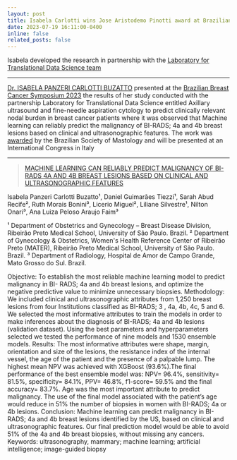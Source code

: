```yaml
---
layout: post
title: Isabela Carlotti wins Jose Aristodemo Pinotti award at Brazilian Breast Cancer Symposium 2023
date: 2023-07-19 16:11:00-0400
inline: false
related_posts: false
---
```


Isabela developed the research in partnership with the [Laboratory for Translational Data Science team]()

***

[Dr. ISABELA PANZERI CARLOTTI BUZATTO]() presented at the [Brazilian Breast Cancer Symposium 2023](https://2023.bbcs.org.br/speaker/isabela-panzeri-carlotti-buzatto-bra/) the results of her study conducted with the partnership Laboratory for Translational Data Science entitled Axillary ultrasound and fine-needle aspiration cytology to predict clinically relevant nodal burden in breast cancer patients where it was observed that Machine learning can reliably predict the malignancy of BI-RADS; 4a and 4b breast lesions based on clinical and ultrasonographic features. The work was [awarded](https://2023.bbcs.org.br/jose-aristodemo-pinotti-award/) by the Brazilian Society of Mastology and will be presented at an International Congress in Italy


<!-- #### Hipster list
<ul>
    <li>brunch</li>
    <li>fixie</li>
    <li>raybans</li>
    <li>messenger bag</li>
</ul> -->

***

> [MACHINE LEARNING CAN RELIABLY PREDICT MALIGNANCY OF BI-RADS 4A AND 4B BREAST LESIONS BASED ON CLINICAL AND ULTRASONOGRAPHIC FEATURES](https://pubmed.ncbi.nlm.nih.gov/34583723/)

Isabela Panzeri Carlotti Buzatto¹, Daniel Guimarães Tiezzi¹, Sarah Abud Recife², Ruth Morais Bonini³, Licerio Miguel², Liliane Silvestre¹, Nilton Onari³, Ana Luiza Peloso Araujo Faim³

¹ Department of Obstetrics and Gynecology – Breast Disease Division, Ribeirão Preto Medical School, University of São Paulo. Brazil.
² Department of Gynecology &amp; Obstetrics, Women&#39;s Health Reference Center of Ribeirão Preto (MATER), Ribeirão Preto Medical School, University of São Paulo. Brazil.
³ Department of Radiology, Hospital de Amor de Campo Grande, Mato Grosso do Sul. Brazil.

Objective: To establish the most reliable machine learning model to predict malignancy in BI- RADS; 4a and 4b breast lesions, and optimize the negative predictive value to minimize unnecessary biopsies. Methodology: We included clinical and ultrasonographic attributes from 1,250 breast lesions from four Institutions classified as BI-RADS; 3 , 4a, 4b, 4c, 5 and 6. We selected the most informative attributes to train the models in order to make inferences about the diagnosis of BI-RADS; 4a and 4b lesions (validation dataset). Using the best parameters and hyperparameters selected we tested the performance of nine models and 1530 ensemble models.
Results: The most informative attributes were shape, margin, orientation and size of the lesions, the resistance index of the internal vessel, the age of the patient and the presence of a palpable lump. The highest mean NPV was achieved with XGBoost (93.6%).The final performance of the best ensemble model was: NPV= 96.4%, sensitivity= 81.5%, specificity= 84.1%, PPV= 46.8%, f1-score= 59.5% and the final accuracy= 83.7%. Age was the most important attribute to predict malignancy. The use of the final model associated with the patient’s age would reduce in 51% the number of biopsies in women with BI-RADS; 4a or 4b lesions. Conclusion: Machine learning can predict malignancy in BI-RADS; 4a and 4b breast lesions identified by
the US, based on clinical and ultrasonographic features. Our final prediction model would be able to avoid 51% of the 4a and 4b breast biopsies, without missing any cancers.
Keywords: ultrasonography, mammary; machine learning; artificial intelligence; image-guided biopsy